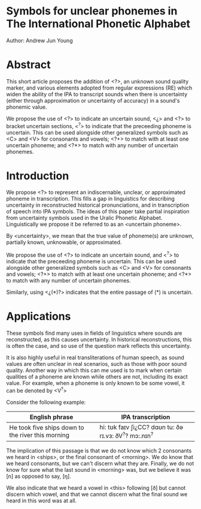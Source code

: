 # Symbols for unclear phonemes in The International Phonetic Alphabet
Author: Andrew Jun Young

# Abstract
This short article proposes the addition of \<?\>, an unknown sound quality
marker, and various elements adopted from regular expressions (RE) which widen
the ability of the IPA to transcript sounds when there is uncertainty (either
through approximation or uncertainty of accuracy) in a sound's phonemic value.

We propose the use of \<?\> to indicate an uncertain sound, \<¿\> and \<?\> to bracket
uncertain sections, \<<sup>?</sup>\> to indicate that the preceeding phoneme is
uncertain. This can be used alongside other generalized symbols such as \<C\> and
\<V\> for consonants and vowels; \<?+\> to match with at least one uncertain
phoneme; and \<?\*\> to match with any number of uncertain phonemes.

# Introduction

We propose \<?\> to represent an indiscernable, unclear, or approximated phoneme
in transcription. This fills a gap in linguistics for describing uncertainty in
reconstructed historical pronunciations, and in transcription of speech into IPA
symbols. The ideas of this paper take partial inspiration from uncertainty
symbols used in the Uralic Phonetic Alphabet. Linguistically we propose it be
referred to as an \<uncertain phoneme\>.

By \<uncertainty\>, we mean that the true value of phoneme(s) are unknown,
partially known, unknowable, or approximated.

We propose the use of \<?\> to indicate an uncertain sound, and \<<sup>?</sup>\> to
indicate that the preceeding phoneme is uncertain. This can be used alongside
other generalized symbols such as \<C\> and \<V\> for consonants and vowels; \<?+\> to
match with at least one uncertain phoneme; and \<?\*\> to match with any number of
uncertain phonemes.

Similarly, using \<¿(\*)?\> indicates that the entire passage of (\*) is
uncertain.

# Applications

These symbols find many uses in fields of linguistics where sounds are
reconstructed, as this causes uncertainty. In historical reconstructions, this
is often the case, and so use of the question mark reflects this uncertainty.

It is also highly useful in real transliterations of human speech, as sound values are
often unclear in real scenarios, such as those with poor sound quality. Another
way in which this can me used is to mark when certain qualities of a phoneme are
known while others are not, including its exact value. For example, when a
phoneme is only known to be some vowel, it can be denoted by \<V<sup>?</sup>\>

Consider the following example:

| English phrase                                    | IPA transcription                                                      |
|---------------------------------------------------|------------------------------------------------------------------------|
| He took five ships down to the river this morning | hi: tʊk faɪv ʃi¿CC? dɑʊn tu: ðə rɪ.vɜ: ðV<sup>?</sup>? mɔ:.nɪn<sup>?</sup> |

The implication of this passage is that we do not know which 2 consonants we
heard in \<ships\>, or the final consonant of \<morning\>. We do know
that we heard consonants, but we can't discern what they are. Finally, we do not
know for sure what the last sound in \<morning\> was, but we believe it was
[n] as opposed to say, [ŋ].

We also indicate that we heard a vowel in \<this\> following [ð] but cannot
discern which vowel, and that we cannot discern what the final sound we heard in
this word was at all.

